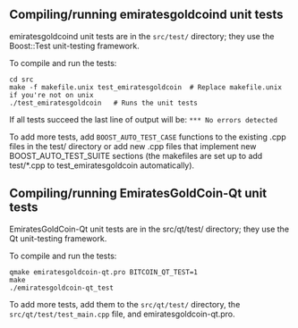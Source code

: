 Compiling/running emiratesgoldcoind unit tests
------------------------------------

emiratesgoldcoind unit tests are in the `src/test/` directory; they
use the Boost::Test unit-testing framework.

To compile and run the tests:

	cd src
	make -f makefile.unix test_emiratesgoldcoin  # Replace makefile.unix if you're not on unix
	./test_emiratesgoldcoin   # Runs the unit tests

If all tests succeed the last line of output will be:
`*** No errors detected`

To add more tests, add `BOOST_AUTO_TEST_CASE` functions to the existing
.cpp files in the test/ directory or add new .cpp files that
implement new BOOST_AUTO_TEST_SUITE sections (the makefiles are
set up to add test/*.cpp to test_emiratesgoldcoin automatically).


Compiling/running EmiratesGoldCoin-Qt unit tests
---------------------------------------

EmiratesGoldCoin-Qt unit tests are in the src/qt/test/ directory; they
use the Qt unit-testing framework.

To compile and run the tests:

	qmake emiratesgoldcoin-qt.pro BITCOIN_QT_TEST=1
	make
	./emiratesgoldcoin-qt_test

To add more tests, add them to the `src/qt/test/` directory,
the `src/qt/test/test_main.cpp` file, and emiratesgoldcoin-qt.pro.
